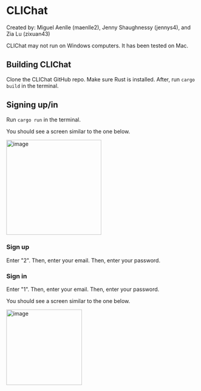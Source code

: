 # CLIChat
Created by: 
Miguel Aenlle (maenlle2),
Jenny Shaughnessy (jennys4), and
Zia Lu (zixuan43)

CLIChat may not run on Windows computers. It has been tested on Mac.

## Building CLIChat
Clone the CLIChat GitHub repo. Make sure Rust is installed. After, run `cargo build` in the terminal. 

## Signing up/in
Run `cargo run` in the terminal. 

You should see a screen similar to the one below.

<img width="250" alt="image" src="https://github.com/user-attachments/assets/cbe04fb6-2a3b-41e3-9e45-62af2918a931">

### Sign up 
Enter "2". Then, enter your email. Then, enter your password.

### Sign in 
Enter "1". Then, enter your email. Then, enter your password.


You should see a screen similar to the one below.

<img width="199" alt="image" src="https://github.com/user-attachments/assets/a53d55f9-94ef-44c7-8222-203966660f58">

## 
